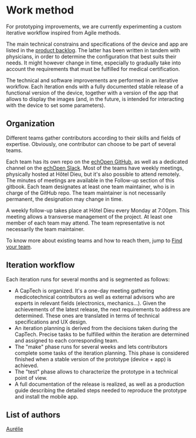 # Work method

For prototyping improvements, we are currently experimenting a custom iterative workflow inspired from Agile methods.

The main technical constrains and specifications of the device and app are listed in the [product backlog](../backlog/backlog.md). The latter has been written in tandem with physicians, in order to determine the configuration that best suits their needs. It might however change in time, especially to gradually take into account the requirements that must be fulfilled for medical certification.

The technical and software improvements are performed in an iterative workflow. Each iteration ends with a fully documented stable release of a functional version of the device, together with a version of the app that allows to display the images \(and, in the future, is intended for interacting with the device to set some parameters\).

## Organization

Different teams gather contributors according to their skills and fields of expertise. Obviously, one contributor can choose to be part of several teams.

Each team has its own repo on the [echOpen GitHub](https://github.com/echopen), as well as a dedicated channel on the [echOpen Slack](http://slack.echopen.org/). Most of the teams have weekly meetings, physically hosted at Hôtel Dieu, but it's also possible to attend remotely. The minutes of meetings are available in the Follow-up section of this gitbook. Each team designates at least one team maintainer, who is in charge of the GitHub repo. The team maintainer is not necessarily permanent, the designation may change in time.

A weekly follow-up takes place at Hôtel Dieu every Monday at 7:00pm. This meeting allows a transverse management of the project. At least one member of each team may attend. The team representative is not necessarily the team maintainer.

To know more about existing teams and how to reach them, jump to [Find your team](teams.md).

## Iteration workflow

Each iteration runs for several months and is segmented as follows:

* A CapTech is organized. It's a one-day meeting gathering medicotechnical contributors as well as external advisors who are experts in relevant fields \(electronics, mechanics...\). Given the achievements of the latest release, the next requirements to address are determined. These ones are translated in terms of technical specifications and UX design. 
* An iteration planning is derived from the decisions taken during the CapTech. Precise tasks to be fulfilled within the iteration are determined and assigned to each corresponding team. 
* The "make" phase runs for several weeks and lets contributors complete some tasks of the iteration planning. This phase is considered finished when a stable version of the prototype \(device + app\) is achieved.
* The "test" phase allows to characterize the prototype in a technical point of view.
* A full documentation of the release is realized, as well as a production guide describing the detailed steps  needed to reproduce the prototype and install the mobile app.

## List of authors

[Aurélie](https://github.com/aurelie-mutschler)

